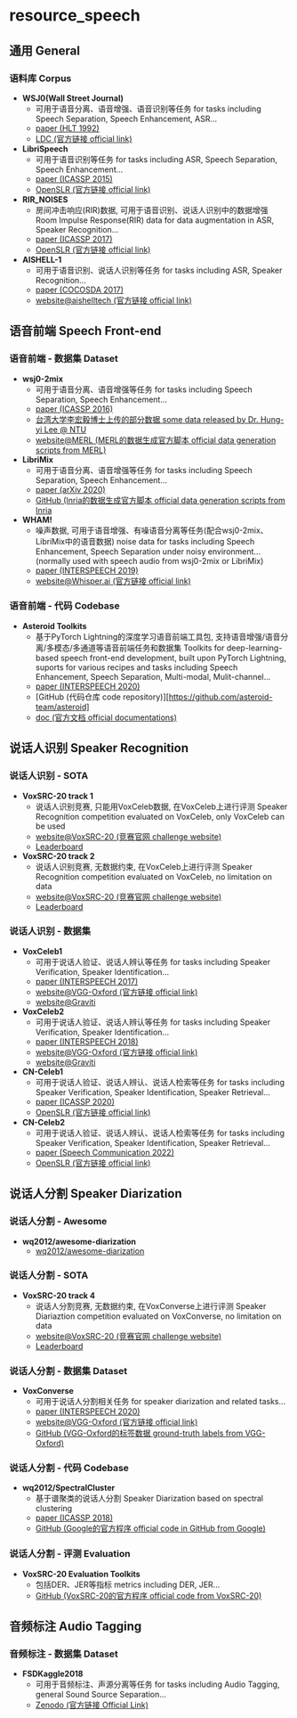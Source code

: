# resource_speech

## 通用 General

### 语料库 Corpus
* **WSJ0(Wall Street Journal)** 
    * 可用于语音分离、语音增强、语音识别等任务 for tasks including Speech Separation, Speech Enhancement, ASR...
    * [paper (HLT 1992)](https://dl.acm.org/doi/pdf/10.3115/1075527.1075614)
    * [LDC (官方链接 official link)](https://catalog.ldc.upenn.edu/LDC93S6A)
* **LibriSpeech**
    * 可用于语音识别等任务 for tasks including ASR, Speech Separation, Speech Enhancement...
    * [paper (ICASSP 2015)](https://www.danielpovey.com/files/2015_icassp_librispeech.pdf)
    * [OpenSLR (官方链接 official link)](https://www.openslr.org/12/)
* **RIR_NOISES**
    * 房间冲击响应(RIR)数据, 可用于语音识别、说话人识别中的数据增强 Room Impulse Response(RIR) data for data augmentation in ASR, Speaker Recognition...
    * [paper (ICASSP 2017)](https://ieeexplore.ieee.org/abstract/document/7953152)
    * [OpenSLR (官方链接 official link)](https://www.openslr.org/28/)
* **AISHELL-1**
    * 可用于语音识别、说话人识别等任务 for tasks including ASR, Speaker Recognition...
    * [paper (COCOSDA 2017)](https://ieeexplore.ieee.org/document/8384449)
    * [website@aishelltech (官方链接 official link)](http://www.aishelltech.com/kysjcp)

## 语音前端 Speech Front-end

### 语音前端 - 数据集 Dataset
* **wsj0-2mix**
    * 可用于语音分离、语音增强等任务 for tasks including Speech Separation, Speech Enhancement...
    * [paper (ICASSP 2016)](https://arxiv.org/abs/1508.04306)
    * [台湾大学李宏毅博士上传的部分数据 some data released by Dr. Hung-yi Lee @ NTU](https://docs.google.com/presentation/d/1lskmHkti5tJjRvrl03mhuh_aMwfGA4M2Heayk5hL054/edit#slide=id.g80fe64a690_0_75)
    * [website@MERL (MERL的数据生成官方脚本 official data generation scripts from MERL)](https://www.merl.com/demos/deep-clustering)
* **LibriMix**
    * 可用于语音分离、语音增强等任务 for tasks including Speech Separation, Speech Enhancement... 
    * [paper (arXiv 2020)](https://arxiv.org/abs/2005.11262)
    * [GitHub (Inria的数据生成官方脚本 official data generation scripts from Inria](https://github.com/JorisCos/LibriMix)
* **WHAM!**
    * 噪声数据, 可用于语音增强、有噪语音分离等任务(配合wsj0-2mix、LibriMix中的语音数据) noise data for tasks including Speech Enhancement, Speech Separation under noisy environment...(normally used with speech audio from wsj0-2mix or LibriMix)
    * [paper (INTERSPEECH 2019)](https://arxiv.org/abs/1907.01160)
    * [website@Whisper.ai (官方链接 official link)](https://wham.whisper.ai/)

### 语音前端 - 代码 Codebase
* **Asteroid Toolkits**
    * 基于PyTorch Lightning的深度学习语音前端工具包, 支持语音增强/语音分离/多模态/多通道等语音前端任务和数据集 Toolkits for deep-learning-based speech front-end development, built upon PyTorch Lightning, suports for various recipes and tasks including Speech Enhancement, Speech Separation, Multi-modal, Mulit-channel...
    * [paper (INTERSPEECH 2020)](http://www.interspeech2020.org/uploadfile/pdf/Wed-2-4-4.pdf)
    * [GitHub (代码仓库 code repository)][https://github.com/asteroid-team/asteroid]
    * [doc (官方文档 official documentations)](https://asteroid-team.github.io/asteroid/why_use_asteroid.html)

## 说话人识别 Speaker Recognition

### 说话人识别 - SOTA
* **VoxSRC-20 track 1**
    * 说话人识别竞赛, 只能用VoxCeleb数据, 在VoxCeleb上进行评测 Speaker Recognition competition evaluated on VoxCeleb, only VoxCeleb can be used
    * [website@VoxSRC-20 (竞赛官网 challenge website)](https://www.robots.ox.ac.uk/~vgg/data/voxceleb/competition2020.html)
    * [Leaderboard](https://competitions.codalab.org/competitions/26120)
* **VoxSRC-20 track 2**
    * 说话人识别竞赛, 无数据约束, 在VoxCeleb上进行评测 Speaker Recognition competition evaluated on VoxCeleb, no limitation on data
    * [website@VoxSRC-20 (竞赛官网 challenge website)](https://www.robots.ox.ac.uk/~vgg/data/voxceleb/competition2020.html)
    * [Leaderboard](https://competitions.codalab.org/competitions/34066#results)

### 说话人识别 - 数据集
* **VoxCeleb1**
    * 可用于说话人验证、说话人辨认等任务 for tasks including Speaker Verification, Speaker Identification...
    * [paper (INTERSPEECH 2017)](https://arxiv.53yu.com/abs/1706.08612)
    * [website@VGG-Oxford (官方链接 official link)](https://www.robots.ox.ac.uk/~vgg/data/voxceleb/vox1.html)
    * [website@Graviti](https://gas.graviti.cn/dataset/hello-dataset/VoxCeleb1/download)
* **VoxCeleb2**
    * 可用于说话人验证、说话人辨认等任务 for tasks including Speaker Verification, Speaker Identification...
    * [paper (INTERSPEECH 2018)](https://arxiv.53yu.com/abs/1806.05622)
    * [website@VGG-Oxford (官方链接 official link)](https://www.robots.ox.ac.uk/~vgg/data/voxceleb/vox2.html)
    * [website@Graviti](https://gas.graviti.cn/dataset/hello-dataset/VoxCeleb2/download)
* **CN-Celeb1**
    * 可用于说话人验证、说话人辨认、说话人检索等任务 for tasks including Speaker Verification, Speaker Identification, Speaker Retrieval...
    * [paper (ICASSP 2020)](http://128.84.21.203/abs/1911.01799)
    * [OpenSLR (官方链接 official link)](https://www.openslr.org/82/)
* **CN-Celeb2**
    * 可用于说话人验证、说话人辨认、说话人检索等任务 for tasks including Speaker Verification, Speaker Identification, Speaker Retrieval...
    * [paper (Speech Communication 2022)](http://128.84.4.34/abs/2012.12468)
    * [OpenSLR (官方链接 official link)](https://www.openslr.org/82/)

## 说话人分割 Speaker Diarization

### 说话人分割 - Awesome
* **wq2012/awesome-diarization**
    * [wq2012/awesome-diarization](https://github.com/wq2012/awesome-diarization#Clustering)

### 说话人分割 - SOTA
* **VoxSRC-20 track 4**
    * 说话人分割竞赛, 无数据约束, 在VoxConverse上进行评测 Speaker Diariaztion competition evaluated on VoxConverse, no limitation on data
    * [website@VoxSRC-20 (竞赛官网 challenge website)](https://www.robots.ox.ac.uk/~vgg/data/voxceleb/competition2020.html)
    * [Leaderboard](https://competitions.codalab.org/competitions/26357#results) 

### 说话人分割 - 数据集 Dataset
* **VoxConverse**
    * 可用于说话人分割相关任务 for speaker diarization and related tasks...
    * [paper (INTERSPEECH 2020)](https://arxiv.org/abs/2007.01216)
    * [website@VGG-Oxford (官方链接 official link)](https://www.robots.ox.ac.uk/~vgg/data/voxconverse/index.html)
    * [GitHub (VGG-Oxford的标签数据 ground-truth labels from VGG-Oxford)](https://github.com/joonson/voxconverse)

### 说话人分割 - 代码 Codebase
* **wq2012/SpectralCluster**
    * 基于谱聚类的说话人分割 Speaker Diarization based on spectral clustering
    * [paper (ICASSP 2018)](https://google.github.io/speaker-id/publications/LstmDiarization/)
    * [GitHub (Google的官方程序 official code in GitHub from Google)](https://github.com/wq2012/SpectralCluster)

### 说话人分割 - 评测 Evaluation
* **VoxSRC-20 Evaluation Toolkits**
    * 包括DER、JER等指标 metrics including DER, JER...
    * [GitHub (VoxSRC-20的官方程序 official code from VoxSRC-20)](https://github.com/a-nagrani/VoxSRC2020)

## 音频标注 Audio Tagging 

### 音频标注 - 数据集 Dataset
* **FSDKaggle2018**
    * 可用于音频标注、声源分离等任务 for tasks including Audio Tagging, general Sound Source Separation...
    * [Zenodo (官方链接 Official Link)](https://zenodo.org/record/2552860#.YnS_OPNByjC)

